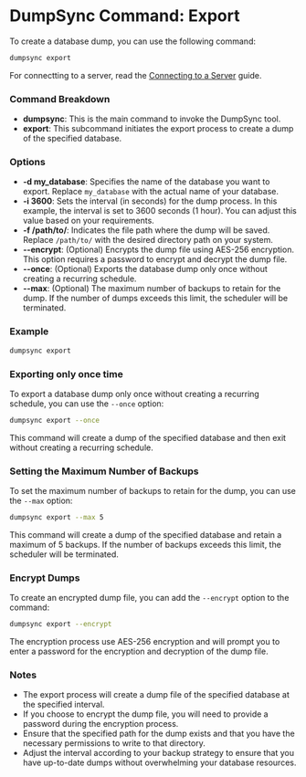# DumpSync Command: Export

To create a database dump, you can use the following command:

```bash
dumpsync export
```

For connectting to a server, read the [Connecting to a Server](../connection) guide.

### Command Breakdown

- **dumpsync**: This is the main command to invoke the DumpSync tool.
- **export**: This subcommand initiates the export process to create a dump of the specified database.

### Options

- **-d my_database**: Specifies the name of the database you want to export. Replace `my_database` with the actual name of your database.
- **-i 3600**: Sets the interval (in seconds) for the dump process. In this example, the interval is set to 3600 seconds (1 hour). You can adjust this value based on your requirements.
- **-f /path/to/**: Indicates the file path where the dump will be saved. Replace `/path/to/` with the desired directory path on your system.
- **--encrypt**: (Optional) Encrypts the dump file using AES-256 encryption. This option requires a password to encrypt and decrypt the dump file.
- **--once**: (Optional) Exports the database dump only once without creating a recurring schedule.
- **--max**: (Optional) The maximum number of backups to retain for the dump. If the number of dumps exceeds this limit, the scheduler will be terminated.

### Example

```bash
dumpsync export
```

### Exporting only once time

To export a database dump only once without creating a recurring schedule, you can use the `--once` option:

```bash
dumpsync export --once
```

This command will create a dump of the specified database and then exit without creating a recurring schedule.

### Setting the Maximum Number of Backups

To set the maximum number of backups to retain for the dump, you can use the `--max` option:

```bash
dumpsync export --max 5
```

This command will create a dump of the specified database and retain a maximum of 5 backups. If the number of backups exceeds this limit, the scheduler will be terminated.

### Encrypt Dumps

To create an encrypted dump file, you can add the `--encrypt` option to the command:

```bash
dumpsync export --encrypt
```

The encryption process use AES-256 encryption and will prompt you to enter a password for the encryption and decryption of the dump file.

### Notes

- The export process will create a dump file of the specified database at the specified interval.
- If you choose to encrypt the dump file, you will need to provide a password during the encryption process.
- Ensure that the specified path for the dump exists and that you have the necessary permissions to write to that directory.
- Adjust the interval according to your backup strategy to ensure that you have up-to-date dumps without overwhelming your database resources.
